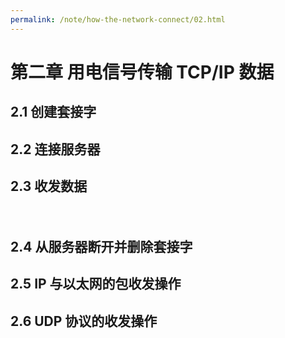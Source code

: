 ```yaml
---
permalink: /note/how-the-network-connect/02.html
---
```


# 第二章 用电信号传输 TCP/IP 数据

## 2.1 创建套接字　　

## 2.2 连接服务器　　

## 2.3 收发数据　　
　　
## 2.4 从服务器断开并删除套接字　　

## 2.5 IP 与以太网的包收发操作　　

## 2.6 UDP 协议的收发操作　　
